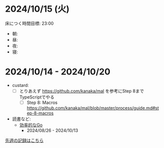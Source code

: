 # 2024/10/15 (火)

床につく時間目標: 23:00

- 朝: 
- 昼: 
- 夜: 
- 寝: 

# 2024/10/14 - 2024/10/20

- custard:
    - [ ] とりあえず <https://github.com/kanaka/mal> を参考にStep 8までTypeScriptでやる
        - [ ] Step 8: Macros <https://github.com/kanaka/mal/blob/master/process/guide.md#step-8-macros>
- 読書など:
    - [効率的なGo](https://www.oreilly.co.jp//books/9784814400539/)
        - 2024/08/26 - 2024/10/13

[先週の記録はこちら](https://github.com/igrep/daily-commits/blob/89b37816de904f28940c78bc86d2f65e20af7a29/yesterday.md)
